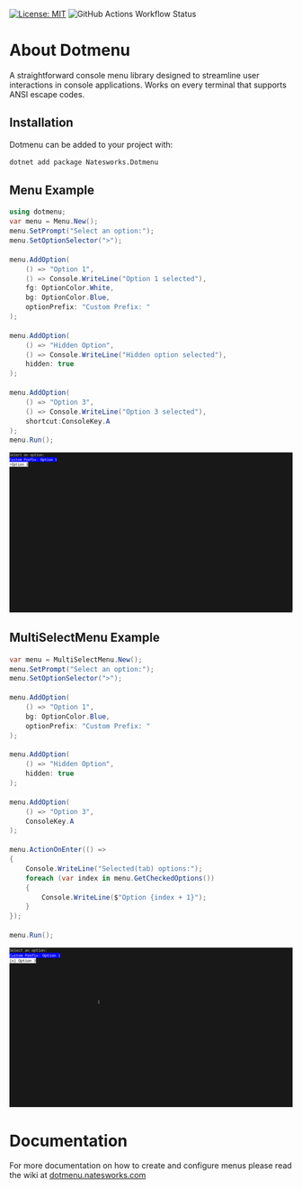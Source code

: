 [![License: MIT](https://img.shields.io/badge/License-MIT-yellow.svg)](https://opensource.org/licenses/MIT)
![GitHub Actions Workflow Status](https://img.shields.io/github/actions/workflow/status/dotmenu/dotmenu/dotnet.yml)
# About Dotmenu
A straightforward console menu library designed to streamline user interactions in console applications.
Works on every terminal that supports ANSI escape codes.

## Installation
Dotmenu can be added to your project with:

```bash
dotnet add package Natesworks.Dotmenu
```

## Menu Example

```cs
using dotmenu;
var menu = Menu.New();
menu.SetPrompt("Select an option:");
menu.SetOptionSelector(">");

menu.AddOption(
    () => "Option 1",
    () => Console.WriteLine("Option 1 selected"),
    fg: OptionColor.White,
    bg: OptionColor.Blue,
    optionPrefix: "Custom Prefix: "
);

menu.AddOption(
    () => "Hidden Option",
    () => Console.WriteLine("Hidden option selected"),
    hidden: true
);

menu.AddOption(
    () => "Option 3",
    () => Console.WriteLine("Option 3 selected"),
    shortcut:ConsoleKey.A
);
menu.Run();
```
![](https://raw.githubusercontent.com/dotmenu/dotmenu/main/screenshots/menu.png)

## MultiSelectMenu Example

```cs
var menu = MultiSelectMenu.New();
menu.SetPrompt("Select an option:");
menu.SetOptionSelector(">");

menu.AddOption(
    () => "Option 1",
    bg: OptionColor.Blue,
    optionPrefix: "Custom Prefix: "
);

menu.AddOption(
    () => "Hidden Option",
    hidden: true
);

menu.AddOption(
    () => "Option 3",
    ConsoleKey.A
);

menu.ActionOnEnter(() =>
{
    Console.WriteLine("Selected(tab) options:");
    foreach (var index in menu.GetCheckedOptions())
    {
        Console.WriteLine($"Option {index + 1}");
    }
});

menu.Run();
```

![](https://raw.githubusercontent.com/dotmenu/dotmenu/main/screenshots/multiselectmenu.png)

# Documentation

For more documentation on how to create and configure menus please read the wiki at [dotmenu.natesworks.com](https://dotmenu.natesworks.com)
